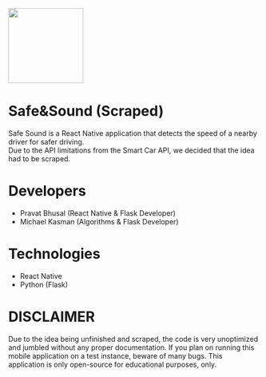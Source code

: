 <img src="https://raw.githubusercontent.com/Shadowsych/safe-sound/master/assets/icon.png" width="150" height="150" />

# Safe&Sound (Scraped)
Safe Sound is a React Native application that detects the speed of a nearby driver for safer driving.  
Due to the API limitations from the Smart Car API, we decided that the idea had to be scraped.

# Developers
- Pravat Bhusal (React Native & Flask Developer)
- Michael Kasman (Algorithms & Flask Developer)

# Technologies
- React Native
- Python (Flask)

# DISCLAIMER
Due to the idea being unfinished and scraped, the code is very unoptimized and jumbled without any proper documentation. If you plan on running this mobile application on a test instance, beware of many bugs. This application is only open-source for educational purposes, only.

